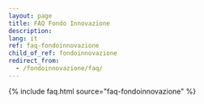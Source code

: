 ```yaml
---
layout: page
title: FAQ Fondo Innovazione
description:
lang: it
ref: faq-fondoinnovazione
child_of_ref: fondoinnovazione
redirect_from:
  - /fondoinnovazione/faq/
---
```


{% include faq.html source="faq-fondoinnovazione" %}
